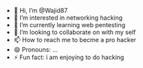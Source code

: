   - 👋 Hi, I’m @Wajid87
- 👀 I’m interested in networking hacking
- 🌱 I’m currently learning web pentesting
- 💞️ I’m looking to collaborate on with my self
- 📫 How to reach me to becme a pro hacker
- 😄 Pronouns: ...
- ⚡ Fun fact: i am enjoying to do hacking

<!---
Wajid87/Wajid87 is a ✨ special ✨ repository because its `README.md` (this file) appears on your GitHub profile.
You can click the Preview link to take a look at your changes.
--->
